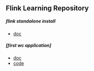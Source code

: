 ## Flink Learning Repository 

#####  flink standalone install
* [doc]()

##### [first wc application]
* [doc]()
* [code]()

